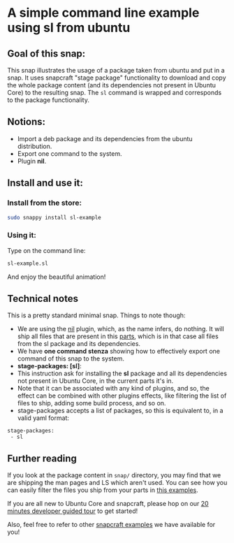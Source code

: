 # A simple command line example using sl from ubuntu

## Goal of this snap:
This snap illustrates the usage of a package taken from ubuntu and put in a snap. It uses snapcraft "stage package"
functionality to download and copy the whole package content (and its dependencies not present in Ubuntu Core) to the
resulting snap. The `sl` command is wrapped and corresponds to the package functionality.

## Notions:

* Import a deb package and its dependencies from the ubuntu distribution.
* Export one command to the system.
* Plugin **nil**.

## Install and use it:

### Install from the store:
```sh
sudo snappy install sl-example
```

### Using it:

Type on the command line:
```sh
sl-example.sl
```

And enjoy the beautiful animation!

## Technical notes

This is a pretty standard minimal snap. Things to note though:
* We are using the [nil](../../docs/plugins.md) plugin, which, as the name infers, do nothing. It will ship all files
that are present in this [parts](../../docs/snapcraft-parts.md), which is in that case all files from the sl package
and its dependencies.
* We have **one command stenza** showing how to effectively export one command of this snap to the system.
* **stage-packages: [sl]**:
 * This instruction ask for installing the **sl** package and all its dependencies not present in Ubuntu Core, in the
current parts it's in.
 * Note that it can be associated with any kind of plugins, and so, the effect can be combined with
other plugins effects, like filtering the list of files to ship, adding some build process, and so on.
* stage-packages accepts a list of packages, so this is equivalent to, in a valid yaml format:
```
stage-packages:
 - sl
```

## Further reading

If you look at the package content in `snap/` directory, you may find that we are shipping the man pages and LS which
aren't used. You can see how you can easily filter the files you ship from your parts
in [this examples](../filter-snap-content/).

If you are all new to Ubuntu Core and snapcraft, please hop on our [20 minutes developer guided tour](in-progress) to get started!

Also, feel free to refer to other [snapcraft examples](../README.md) we have available for you!
